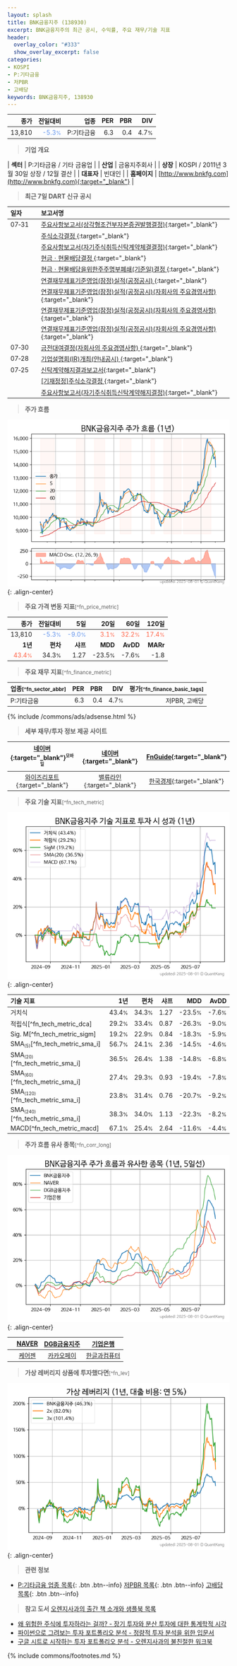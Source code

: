 ```yaml
---
layout: splash
title: BNK금융지주 (138930)
excerpt: BNK금융지주의 최근 공시, 수익률, 주요 재무/기술 지표
header:
  overlay_color: "#333"
  show_overlay_excerpt: false
categories:
- KOSPI
- P:기타금융
- 저PBR
- 고배당
keywords: BNK금융지주, 138930
---
```


| **종가** | **전일대비** | **업종** | **PER** | **PBR** | **DIV** |
| -------: | -----------: | -------: | ------: | ------: | ------: |
| 13,810 | <span style="color: cornflowerblue">-5.3<small>%</small></span> | P:기타금융 | 6.3 | 0.4 | 4.7<small>%</small> |

<!-- more -->


> **기업 개요**<a id="company"></a>

| <span style="white-space:nowrap;">**섹터**</span> | P:기타금융 / 기타 금융업 |
| <span style="white-space:nowrap;">**산업**</span> | 금융지주회사 |
| <span style="white-space:nowrap;">**상장**</span> | KOSPI / 2011년 3월 30일 상장 / 12월 결산 |
| <span style="white-space:nowrap;">**대표자**</span> | 빈대인 |
| <span style="white-space:nowrap;">**홈페이지**</span> | [http://www.bnkfg.com](http://www.bnkfg.com){:target="_blank"} |


> **최근 7일 DART 신규 공시**<a id="dart"></a>

| **일자** |      | **보고서명** |
| :------- | :--- | :----------- |
| 07&#x2011;31 | | [주요사항보고서(상각형조건부자본증권발행결정)](https://dart.fss.or.kr/dsaf001/main.do?rcpNo=20250731000364){:target="_blank"} |
|  | | [주식소각결정              ](https://dart.fss.or.kr/dsaf001/main.do?rcpNo=20250731800390){:target="_blank"} |
|  | | [주요사항보고서(자기주식취득신탁계약체결결정)](https://dart.fss.or.kr/dsaf001/main.do?rcpNo=20250731000352){:target="_blank"} |
|  | | [현금ㆍ현물배당결정              ](https://dart.fss.or.kr/dsaf001/main.do?rcpNo=20250731800387){:target="_blank"} |
|  | | [현금ㆍ현물배당을위한주주명부폐쇄(기준일)결정              ](https://dart.fss.or.kr/dsaf001/main.do?rcpNo=20250731800385){:target="_blank"} |
|  | | [연결재무제표기준영업(잠정)실적(공정공시)              ](https://dart.fss.or.kr/dsaf001/main.do?rcpNo=20250731800372){:target="_blank"} |
|  | | [연결재무제표기준영업(잠정)실적(공정공시)(자회사의 주요경영사항)              ](https://dart.fss.or.kr/dsaf001/main.do?rcpNo=20250731800369){:target="_blank"} |
|  | | [연결재무제표기준영업(잠정)실적(공정공시)(자회사의 주요경영사항)              ](https://dart.fss.or.kr/dsaf001/main.do?rcpNo=20250731800363){:target="_blank"} |
|  | | [연결재무제표기준영업(잠정)실적(공정공시)(자회사의 주요경영사항)              ](https://dart.fss.or.kr/dsaf001/main.do?rcpNo=20250731800357){:target="_blank"} |
| 07&#x2011;30 | | [금전대여결정(자회사의 주요경영사항)              ](https://dart.fss.or.kr/dsaf001/main.do?rcpNo=20250730800641){:target="_blank"} |
| 07&#x2011;28 | | [기업설명회(IR)개최(안내공시)              ](https://dart.fss.or.kr/dsaf001/main.do?rcpNo=20250728800362){:target="_blank"} |
| 07&#x2011;25 | | [신탁계약해지결과보고서](https://dart.fss.or.kr/dsaf001/main.do?rcpNo=20250725000575){:target="_blank"} |
|  | | [[기재정정]주식소각결정              ](https://dart.fss.or.kr/dsaf001/main.do?rcpNo=20250725800437){:target="_blank"} |
|  | | [주요사항보고서(자기주식취득신탁계약해지결정)](https://dart.fss.or.kr/dsaf001/main.do?rcpNo=20250725000256){:target="_blank"} |


> **주가 흐름**<a id="price"></a>

![138930](/stock/images/138930.png){: .align-center}


> **주요 가격 변동 지표**<small>[^fn_price_metric]</small>

| **종가** | **전일대비** | **5일** | **20일** | **60일** | **120일** |
| -------: | -----------: | ------: | -------: | -------: | --------: |
| 13,810 | <span style="color: cornflowerblue">-5.3<small>%</small></span> | <span style="color: cornflowerblue">-9.0<small>%</small></span> | <span style="color: tomato">3.1<small>%</small></span> | <span style="color: tomato">32.2<small>%</small></span> | <span style="color: tomato">17.4<small>%</small></span> |
| **1년** | **편차** | **샤프** | **MDD** | **AvDD** | **MARr** |
| <span style="color: tomato">43.4<small>%</small></span> | 34.3<small>%</small> | 1.27 | -23.5<small>%</small> | -7.6<small>%</small> | -1.8 |


> **주요 재무 지표**<small>[^fn_finance_metric]</small>

| **업종**<small>[^fn_sector_abbr]</small> | **PER** | **PBR** | **DIV** | **평가**<small>[^fn_finance_basic_tags]</small> |
| :--------------------------------------- | ------: | ------: | ------: | ----------------------------------------------: |
| P:기타금융 | 6.3 | 0.4 | 4.7<small>%</small> | 저PBR, 고배당 |



{% include /commons/ads/adsense.html %}

> **세부 재무/투자 정보 제공 사이트**

| [네이버](https://m.stock.naver.com/domestic/stock/138930/finance/summary){:target="_blank"}<sup><small>모바일</small></sup> | [네이버](https://finance.naver.com/item/coinfo.naver?code=138930){:target="_blank"} | [FnGuide](https://comp.fnguide.com/SVO2/ASP/SVD_Invest.asp?gicode=A138930&MenuYn=Y){:target="_blank"} |
| :---: | :---: | :---: |
| [와이즈리포트](https://comp.wisereport.co.kr/company/c1040001.aspx?cmp_cd=138930){:target="_blank"} | [밸류라인](https://www.valueline.co.kr/finance/summary/138930){:target="_blank"} | [한국경제](https://markets.hankyung.com/stock/138930/financial-summary){:target="_blank"} |


> **주요 기술 지표**<small>[^fn_tech_metric]</small>


![138930](/stock/images/138930_tech.png){: .align-center}

| **기술 지표** | **1년** | **편차** | **샤프** | **MDD** | **AvDD** |
| :------------ | ------: | -----------: | -------: | ------: | -------: |
| 거치식 | 43.4<small>%</small> | 34.3<small>%</small> | 1.27 | -23.5<small>%</small> | -7.6<small>%</small> |
| 적립식[^fn_tech_metric_dca] | 29.2<small>%</small> | 33.4<small>%</small> | 0.87 | -26.3<small>%</small> | -9.0<small>%</small> |
| Sig. M[^fn_tech_metric_sigm] | 19.2<small>%</small> | 22.9<small>%</small> | 0.84 | -18.3<small>%</small> | -5.9<small>%</small> |
| SMA<small><sub>(5)</sub></small>[^fn_tech_metric_sma_i] | 56.7<small>%</small> | 24.1<small>%</small> | 2.36 | -14.5<small>%</small> | -4.6<small>%</small> |
| SMA<small><sub>(20)</sub></small>[^fn_tech_metric_sma_i] | 36.5<small>%</small> | 26.4<small>%</small> | 1.38 | -14.8<small>%</small> | -6.8<small>%</small> |
| SMA<small><sub>(60)</sub></small>[^fn_tech_metric_sma_i] | 27.4<small>%</small> | 29.3<small>%</small> | 0.93 | -19.4<small>%</small> | -7.8<small>%</small> |
| SMA<small><sub>(120)</sub></small>[^fn_tech_metric_sma_i] | 23.8<small>%</small> | 31.4<small>%</small> | 0.76 | -20.7<small>%</small> | -9.2<small>%</small> |
| SMA<small><sub>(240)</sub></small>[^fn_tech_metric_sma_i] | 38.3<small>%</small> | 34.0<small>%</small> | 1.13 | -22.3<small>%</small> | -8.2<small>%</small> |
| MACD[^fn_tech_metric_macd] | 67.1<small>%</small> | 25.4<small>%</small> | 2.64 | -11.6<small>%</small> | -4.4<small>%</small> |


> **주가 흐름 유사 종목**<a id="corr"></a><small>[^fn_corr_long]</small>

![138930](/stock/images/138930_corr.png){: .align-center}

|       | [NAVER](/035420/) | [DGB금융지주](/139130/) | [기업은행](/024110/) |
| :---: | :------------------------------------: | :------------------------------------: | :------------------------------------: |
|       | [케어젠](/214370/) | [카카오페이](/377300/) | [한글과컴퓨터](/030520/) |


> **가상 레버리지 상품에 투자했다면**<a id="2x"></a><small>[^fn_lev]</small>

![138930](/stock/images/138930_2x.png){: .align-center}


> **관련 정보**

- [P:기타금융 업종 목록](/stats/sector/kospi_업종_기타금융_종목/){: .btn .btn--info} [저PBR 목록](/fn/fn_low_pbr/){: .btn .btn--info} [고배당 목록](/fn/fn_high_div/){: .btn .btn--info}

> **참고 도서** [오렌지사과의 출간 책 소개와 샘플북 목록](https://kongdori.tistory.com/691)

- [왜 위험한 주식에 투자하라는 걸까? - 장기 투자와 분산 투자에 대한 통계학적 시각](https://kongdori.tistory.com/421)
- [파이썬으로 그려보는 투자 포트폴리오 분석  - 정량적 투자 분석을 위한 입문서](https://kongdori.tistory.com/643)
- [구글 시트로 시작하는 투자 포트폴리오 분석 - 오렌지사과의 불친절한 워크북](https://kongdori.tistory.com/449)


{% include commons/footnotes.md %}